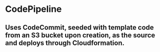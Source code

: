 # CodePipeline
## Uses CodeCommit, seeded with template code from an S3 bucket upon creation, as the source and deploys through Cloudformation.